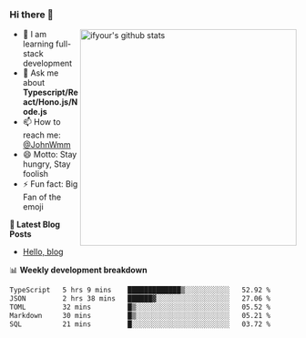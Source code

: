 ### Hi there 👋

<img style="width: 380px" align="right" src="https://github-readme-stats.vercel.app/api?username=ifyour&show_icons=true&theme=dark&card_width=280px&hide_title=true&hide=contribs&include_all_commits=true&count_private=true" alt="ifyour's github stats"/>


- 🌱  I am learning full-stack development
- 💬  Ask me about **Typescript/React/Hono.js/Node.js**
- 📫  How to reach me: [@JohnWmm](https://twitter.com/JohnWmm)
- 😄  Motto: Stay hungry, Stay foolish
- ⚡  Fun fact: Big Fan of the emoji


**📝 Latest Blog Posts**

<!-- BLOG-POST-LIST:START -->
- [Hello, blog](https://mingming.dev/posts/hello-blog)
<!-- BLOG-POST-LIST:END -->



📊 **Weekly development breakdown** 

<!-- [![wakatime](https://wakatime.com/badge/user/d2bc2102-a53a-4e4f-93d0-a8cbf4be2db4.svg)](https://wakatime.com/@d2bc2102-a53a-4e4f-93d0-a8cbf4be2db4) -->

<!--START_SECTION:waka-->

```txt
TypeScript   5 hrs 9 mins    █████████████▒░░░░░░░░░░░   52.92 %
JSON         2 hrs 38 mins   ██████▓░░░░░░░░░░░░░░░░░░   27.06 %
TOML         32 mins         █▒░░░░░░░░░░░░░░░░░░░░░░░   05.52 %
Markdown     30 mins         █▒░░░░░░░░░░░░░░░░░░░░░░░   05.21 %
SQL          21 mins         █░░░░░░░░░░░░░░░░░░░░░░░░   03.72 %
```

<!--END_SECTION:waka-->

